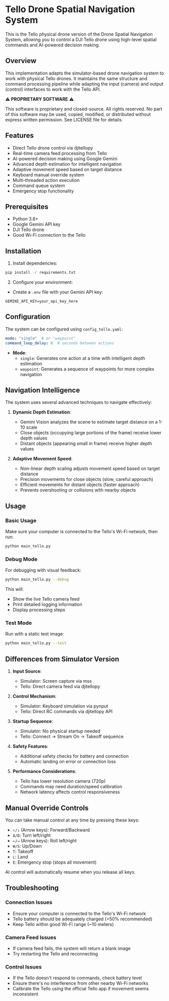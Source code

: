 # Tello Drone Spatial Navigation System

This is the Tello physical drone version of the Drone Spatial Navigation System, allowing you to control a DJI Tello drone using high-level spatial commands and AI-powered decision making.

## Overview

This implementation adapts the simulator-based drone navigation system to work with physical Tello drones. It maintains the same structure and command processing pipeline while adapting the input (camera) and output (control) interfaces to work with the Tello API.


⚠️ **PROPRIETARY SOFTWARE** ⚠️

This software is proprietary and closed-source. All rights reserved.
No part of this software may be used, copied, modified, or distributed without express written permission.
See LICENSE file for details.

## Features

- Direct Tello drone control via djitellopy
- Real-time camera feed processing from Tello
- AI-powered decision making using Google Gemini
- Advanced depth estimation for intelligent navigation
- Adaptive movement speed based on target distance
- Keyboard manual override system
- Multi-threaded action execution
- Command queue system
- Emergency stop functionality

## Prerequisites

- Python 3.8+
- Google Gemini API key
- DJI Tello drone
- Good Wi-Fi connection to the Tello

## Installation

1. Install dependencies:
```bash
pip install -r requirements.txt
```

2. Configure your environment:
- Create a `.env` file with your Gemini API key:
```
GEMINI_API_KEY=your_api_key_here
```

## Configuration

The system can be configured using `config_tello.yaml`:

```yaml
mode: "single"  # or "waypoint"
command_loop_delay: 0  # seconds between actions
```

- **Mode**:
  - `single`: Generates one action at a time with intelligent depth estimation
  - `waypoint`: Generates a sequence of waypoints for more complex navigation

## Navigation Intelligence

The system uses several advanced techniques to navigate effectively:

1. **Dynamic Depth Estimation**: 
   - Gemini Vision analyzes the scene to estimate target distance on a 1-10 scale
   - Close objects (occupying large portions of the frame) receive lower depth values
   - Distant objects (appearing small in frame) receive higher depth values

2. **Adaptive Movement Speed**:
   - Non-linear depth scaling adjusts movement speed based on target distance
   - Precision movements for close objects (slow, careful approach)
   - Efficient movements for distant objects (faster approach)
   - Prevents overshooting or collisions with nearby objects

## Usage

### Basic Usage

Make sure your computer is connected to the Tello's Wi-Fi network, then run:

```bash
python main_tello.py
```

### Debug Mode

For debugging with visual feedback:

```bash
python main_tello.py --debug
```

This will:
- Show the live Tello camera feed
- Print detailed logging information
- Display processing steps

### Test Mode

Run with a static test image:

```bash
python main_tello.py --test
```

## Differences from Simulator Version

1. **Input Source**:
   - Simulator: Screen capture via mss
   - Tello: Direct camera feed via djitellopy

2. **Control Mechanism**:
   - Simulator: Keyboard simulation via pynput
   - Tello: Direct RC commands via djitellopy API

3. **Startup Sequence**:
   - Simulator: No physical startup needed
   - Tello: Connect → Stream On → Takeoff sequence

4. **Safety Features**:
   - Additional safety checks for battery and connection
   - Automatic landing on error or connection loss

5. **Performance Considerations**:
   - Tello has lower resolution camera (720p)
   - Commands may need duration/speed calibration
   - Network latency affects control responsiveness

## Manual Override Controls

You can take manual control at any time by pressing these keys:

- `↑/↓` (Arrow keys): Forward/Backward
- `A/D`: Turn left/right
- `←/→` (Arrow keys): Roll left/right
- `W/S`: Up/Down
- `T`: Takeoff
- `L`: Land
- `E`: Emergency stop (stops all movement)

AI control will automatically resume when you release all keys.

## Troubleshooting

### Connection Issues

- Ensure your computer is connected to the Tello's Wi-Fi network
- Tello battery should be adequately charged (>50% recommended)
- Keep Tello within good Wi-Fi range (~10 meters)

### Camera Feed Issues

- If camera feed fails, the system will return a blank image
- Try restarting the Tello and reconnecting

### Control Issues

- If the Tello doesn't respond to commands, check battery level
- Ensure there's no interference from other nearby Wi-Fi networks
- Calibrate the Tello using the official Tello app if movement seems inconsistent 